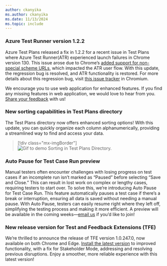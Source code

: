 ```yaml
---
author: ckanyika
ms.author: ckanyika
ms.date: 11/13/2024
ms.topic: include
---
```


### Azure Test Runner version 1.2.2

Azure Test Plans released a fix in 1.2.2 for a recent issue in Test Plans where Azure Test Runner(ATR) experienced launch failures in Chrome version 130. This issue arose due to Chrome’s [added support for non-special scheme URLs](https://docs.google.com/document/d/1LjxHl32fE4tCKugrK_PIso7mfXQVEeoD1wSnX2y0ZU8/edit?resourcekey=0-d1gP4X2sG7GPl9mlTeptIA&tab=t.0#heading=h.voahsyj6c2dh), which impacted the ATR user flow. With this update, the regression bug is resolved, and ATR functionality is restored. For more details about this regression bug, visit [this issue tracker](https://issues.chromium.org/issues/375228139) in Chromium.

We encourage you to use web application for enhanced features. If you find any missing features in web application, we would love to hear from you. [Share your feedback](mailto:adocustomerfeedback@service.microsoft.com) with us! 


### New sorting capabilities in Test Plans directory

The Test Plans directory now offers enhanced sorting options! With this update, you can quickly organize each column alphanumerically, providing a streamlined way to find and access your data.

> [!div class="mx-imgBorder"]
> ![Gif to demo Sorting in Test Plans Directory.](../../media/247-testplans-01.gif "gif to Sorting in Test Plans Directory")


### Auto Pause for Test Case Run preview

Manual testers often encounter challenges with losing progress on test cases if an incomplete run isn’t marked as “Paused” before selecting “Save and Close.” This can result in lost work on complex or lengthy cases, requiring testers to start over. To solve this, we’re introducing Auto Pause for Test Case Run. This feature automatically pauses a test case if there’s a break or interruption, ensuring all data is saved without needing a manual pause. With Auto Pause, testers can easily resume right where they left off, simplifying the testing process and making it more efficient. A preview will be available in the coming weeks—[email us](mailto:adocustomerfeedback@service.microsoft.com) if you’d like to join! 

### New release version for Test and Feedback Extensions (TFE)

We’re thrilled to announce the release of TFE version 1.0.247.0, now available on both Chrome and Edge. [Install the latest version](https://microsoftedge.microsoft.com/addons/detail/test-feedback/leeakgkdanfdoebeohldonigkalooaej) to improved functionality, with a fix for Stakeholder Mode, addressing and resolving previous disruptions. Enjoy a smoother, more reliable experience with this latest version! 